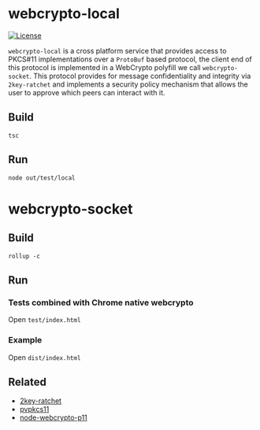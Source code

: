 # webcrypto-local

[![License](https://img.shields.io/badge/license-MIT-green.svg?style=flat)](https://raw.githubusercontent.com/PeculiarVentures/2key-ratchet/master/LICENSE.md)


`webcrypto-local` is a cross platform service that provides access to PKCS#11 implementations over a `ProtoBuf` based protocol, the client end of this protocol is implemented in a WebCrypto polyfill we call `webcrypto-socket`. This protocol provides for message confidentiality and integrity via `2key-ratchet` and implements a security policy mechanism that allows the user to approve which peers can interact with it. 


## Build

```
tsc
```

## Run

```
node out/test/local
```

# webcrypto-socket

## Build

```
rollup -c
```

## Run

### Tests combined with Chrome native webcrypto

Open `test/index.html`

### Example

Open `dist/index.html`

## Related
- [2key-ratchet](https://github.com/PeculiarVentures/2key-ratchet)
- [pvpkcs11](https://github.com/PeculiarVentures/pvpkcs11)
- [node-webcrypto-p11](https://github.com/PeculiarVentures/node-webcrypto-p11)

